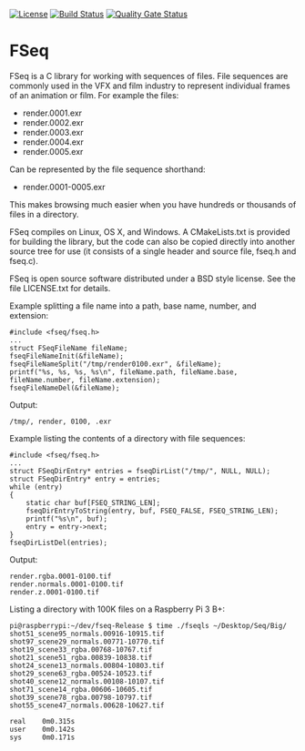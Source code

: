[![License](https://img.shields.io/badge/License-BSD%203--Clause-blue.svg)](https://opensource.org/licenses/BSD-3-Clause)
[![Build Status](https://travis-ci.org/darbyjohnston/FSeq.svg?branch=master)](https://travis-ci.org/darbyjohnston/FSeq)
[![Quality Gate Status](https://sonarcloud.io/api/project_badges/measure?project=darbyjohnston_FSeq&metric=alert_status)](https://sonarcloud.io/dashboard?id=darbyjohnston_FSeq)

FSeq
====
FSeq is a C library for working with sequences of files. File sequences are
commonly used in the VFX and film industry to represent individual frames of an
animation or film. For example the files:
* render.0001.exr
* render.0002.exr
* render.0003.exr
* render.0004.exr
* render.0005.exr

Can be represented by the file sequence shorthand:
* render.0001-0005.exr

This makes browsing much easier when you have hundreds or thousands of
files in a directory.

FSeq compiles on Linux, OS X, and Windows. A CMakeLists.txt is provided
for building the library, but the code can also be copied directly into
another source tree for use (it consists of a single header and source
file, fseq.h and fseq.c).

FSeq is open source software distributed under a BSD style license. See
the file LICENSE.txt for details.

Example splitting a file name into a path, base name, number, and extension:
    
	#include <fseq/fseq.h>
    ...
    struct FSeqFileName fileName;
    fseqFileNameInit(&fileName);
    fseqFileNameSplit("/tmp/render0100.exr", &fileName);
    printf("%s, %s, %s, %s\n", fileName.path, fileName.base, fileName.number, fileName.extension);
    fseqFileNameDel(&fileName);

Output:

    /tmp/, render, 0100, .exr

Example listing the contents of a directory with file sequences:

    #include <fseq/fseq.h>
    ...
    struct FSeqDirEntry* entries = fseqDirList("/tmp/", NULL, NULL);
    struct FSeqDirEntry* entry = entries;
    while (entry)
    {
        static char buf[FSEQ_STRING_LEN];
        fseqDirEntryToString(entry, buf, FSEQ_FALSE, FSEQ_STRING_LEN);
        printf("%s\n", buf);
        entry = entry->next;
    }
    fseqDirListDel(entries);

Output:

    render.rgba.0001-0100.tif
    render.normals.0001-0100.tif
    render.z.0001-0100.tif

Listing a directory with 100K files on a Raspberry Pi 3 B+:

    pi@raspberrypi:~/dev/fseq-Release $ time ./fseqls ~/Desktop/Seq/Big/
    shot51_scene95_normals.00916-10915.tif
    shot97_scene29_normals.00771-10770.tif
    shot19_scene33_rgba.00768-10767.tif
    shot21_scene51_rgba.00839-10838.tif
    shot24_scene13_normals.00804-10803.tif
    shot29_scene63_rgba.00524-10523.tif
    shot40_scene12_normals.00108-10107.tif
    shot71_scene14_rgba.00606-10605.tif
    shot39_scene78_rgba.00798-10797.tif
    shot55_scene47_normals.00628-10627.tif

    real    0m0.315s
    user    0m0.142s
    sys     0m0.171s
